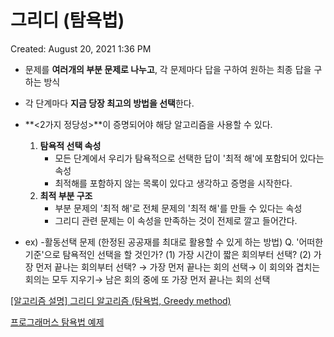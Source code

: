 # 그리디 (탐욕법)

Created: August 20, 2021 1:36 PM

- 문제를 **여러개의 부분 문제로 나누고**, 각 문제마다 답을 구하여 원하는 최종 답을 구하는 방식
- 각 단계마다 **지금 당장 최고의 방법을 선택**한다.

- **<2가지 정당성>**이 증명되어야 해당 알고리즘을 사용할 수 있다.
  1. **탐욕적 선택 속성**
     - 모든 단계에서 우리가 탐욕적으로 선택한 답이 '최적 해'에 포함되어 있다는 속성
     - 최적해를 포함하지 않는 목록이 있다고 생각하고 증명을 시작한다.
  2. **최적 부분 구조**
     - 부분 문제의 '최적 해'로 전체 문제의 '최적 해'를 만들 수 있다는 속성
     - 그리디 관련 문제는 이 속성을 만족하는 것이 전제로 깔고 들어간다.
- ex) -활동선택 문제 (한정된 공공재를 최대로 활용할 수 있게 하는 방법)
  Q. '어떠한 기준'으로 탐욕적인 선택을 할 것인가?
  (1) 가장 시간이 짧은 회의부터 선택?
  (2) 가장 먼저 끝나는 회의부터 선택?
  → 가장 먼저 끝나는 회의 선택→ 이 회의와 겹치는 회의는 모두 지우기→ 남은 회의 중에 또 가장 먼저 끝나는 회의 선택

[[알고리즘 설명] 그리디 알고리즘 (탐욕법, Greedy method)](https://m.blog.naver.com/PostView.nhn?blogId=qpghnv&logNo=221597913108&proxyReferer=https:%2F%2Fwww.google.com%2F)

[프로그래머스 탐욕법 예제](https://programmers.co.kr/learn/courses/30/parts/12244)
